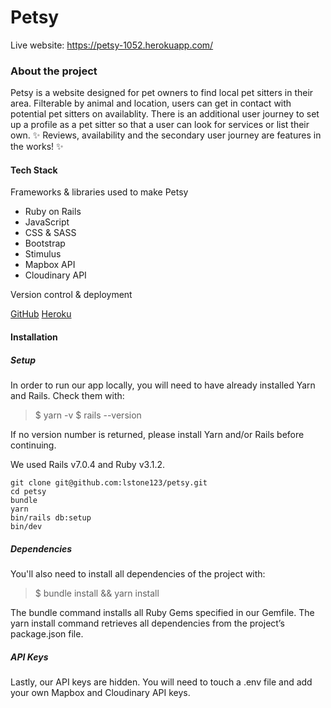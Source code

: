 # Petsy

Live website: https://petsy-1052.herokuapp.com/

### About the project

Petsy is a website designed for pet owners to find local pet sitters in their area. 
Filterable by animal and location, users can get in contact with potential pet sitters on availablity.
There is an additional user journey to set up a profile as a pet sitter so that a user can look for services or list their own. 
✨ Reviews, availability and the secondary user journey are features in the works! ✨

#### Tech Stack
Frameworks & libraries used to make Petsy

- Ruby on Rails
- JavaScript
- CSS & SASS
- Bootstrap
- Stimulus
- Mapbox API
- Cloudinary API

Version control & deployment

[GitHub](https://github.com/lstone123/petsy)
[Heroku](https://petsy-1052.herokuapp.com/)

#### Installation

##### Setup
In order to run our app locally, you will need to have already installed Yarn and Rails. Check them with:

> $ yarn -v
> $ rails --version

If no version number is returned, please install Yarn and/or Rails before continuing.

We used Rails v7.0.4 and Ruby v3.1.2.

```
git clone git@github.com:lstone123/petsy.git
cd petsy
bundle
yarn
bin/rails db:setup
bin/dev
```

##### Dependencies
You'll also need to install all dependencies of the project with:

> $ bundle install && yarn install

The bundle command installs all Ruby Gems specified in our Gemfile. The yarn install command retrieves all dependencies from the project’s package.json file.

##### API Keys
Lastly, our API keys are hidden. You will need to touch a .env file and add your own Mapbox and Cloudinary API keys.






